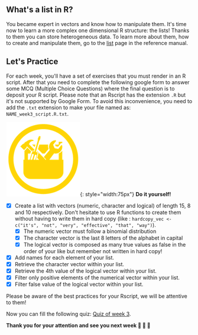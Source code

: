 ## What's a list in R?

You became expert in vectors and know how to manipulate them.
It's time now to learn a more complex one dimensional R structure: the lists!
Thanks to them you can store heterogeneous data.
To learn more about them, how to create and manipulate them, go to the [list](./r05_lists.md) page in the reference manual.


## Let's Practice

For each week, you'll have a set of exercises that you must render in an R script. 
After that you need to complete the following google form to answer some MCQ (Multiple
Choice Questions) where the final question is to deposit your R script.
Please note that an Rscript has the extension `.R` but it's not supported by Google Form.
To avoid this inconvenience, you need to add the `.txt` extension to make your file named as: `NAME_week3_script.R.txt`. 

![](images/toolbox-do-it-yourself.png){: style="width:75px"} **Do it yourself!**

- [x] Create a list with vectors (numeric, character and logical) of length 15, 8 and 10 respectively. Don't hesitate to use R functions to create them without having to write them in hard copy (like : `hardcopy_vec <- c("it's", "not", "very", "effective", "that", "way")`).
    - [x] The numeric vector must follow a binomial distribution
    - [x] The character vector is the last 8 letters of the alphabet in capital
    - [x] The logical vector is composed as many true values as false in the order of your
     like but remember not written in hard copy!
- [x] Add names for each element of your list.
- [x] Retrieve the character vector within your list.
- [x] Retrieve the 4th value of the logical vector within your list.
- [x] Filter only positive elements of the numerical vector within your list.
- [x] Filter false value of the logical vector within your list.

Please be aware of the best practices for your Rscript, we will be attentive to them!

Now you can fill the following quiz: [Quiz of week 3](https://forms.gle/NLFnZq2rHb9TrFso8).


**Thank you for your attention and see you next week :clap: :clap: :clap:** 